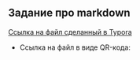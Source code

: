## Задание про markdown

[Ссылка на файл сделанный в Typora](герценовский-университет.md)

* Ссылка на файл в виде QR-кода:
